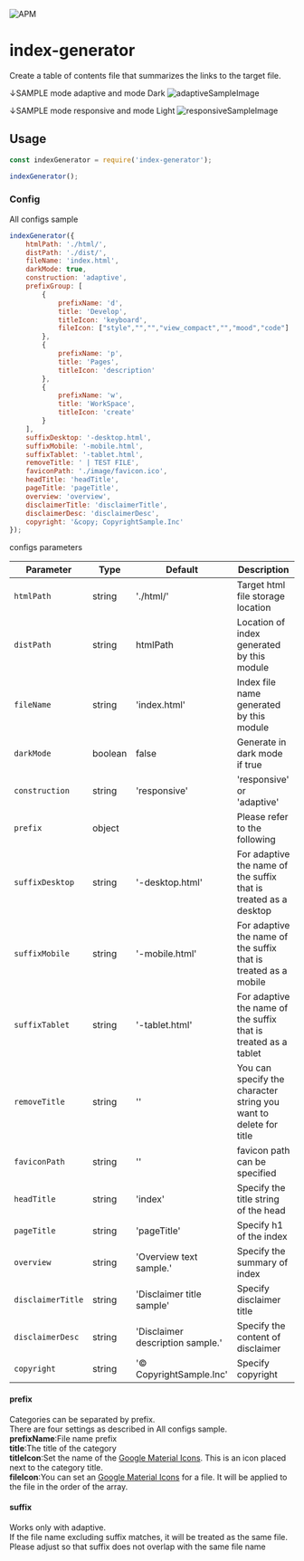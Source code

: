 ![APM](https://img.shields.io/apm/l/index-generator)

# index-generator

Create a table of contents file that summarizes the links to the target file.  

↓SAMPLE mode adaptive and mode Dark
![adaptiveSampleImage](https://i.imgur.com/zeiHjO2g.png)

↓SAMPLE mode responsive and mode Light
![responsiveSampleImage](https://i.imgur.com/WtMGCelg.png)

## Usage

```JavaScript
const indexGenerator = require('index-generator');

indexGenerator();
```

### Config

All configs sample  

```JavaScript
indexGenerator({
    htmlPath: './html/',
    distPath: './dist/',
    fileName: 'index.html',
    darkMode: true,
    construction: 'adaptive',
    prefixGroup: [
        {
            prefixName: 'd',
            title: 'Develop',
            titleIcon: 'keyboard',
            fileIcon: ["style","","","view_compact","","mood","code"]
        },
        {
            prefixName: 'p',
            title: 'Pages',
            titleIcon: 'description'
        },
        {
            prefixName: 'w',
            title: 'WorkSpace',
            titleIcon: 'create'
        }
    ],
    suffixDesktop: '-desktop.html',
    suffixMobile: '-mobile.html',
    suffixTablet: '-tablet.html',
    removeTitle: ' | TEST FILE',
    faviconPath: './image/favicon.ico',
    headTitle: 'headTitle',
    pageTitle: 'pageTitle',
    overview: 'overview',
    disclaimerTitle: 'disclaimerTitle',
    disclaimerDesc: 'disclaimerDesc',
    copyright: '&copy; CopyrightSample.Inc'
});
```

configs parameters  

| Parameter          | Type    | Default                          | Description                                                       |
| ------------------ | ------- | -------------------------------- | ----------------------------------------------------------------- |
| `htmlPath`         | string  | './html/'                        | Target html file storage location                                 |
| `distPath`         | string  | htmlPath                         | Location of index generated by this module                        |
| `fileName`         | string  | 'index.html'                     | Index file name generated by this module                          |
| `darkMode`         | boolean | false                            | Generate in dark mode if true                                     |
| `construction`     | string  | 'responsive'                     | 'responsive' or 'adaptive'                                        |
| `prefix`           | object  |                                  | Please refer to the following                                     |
| `suffixDesktop`    | string  | '-desktop.html'                  | For adaptive the name of the suffix that is treated as a desktop  |
| `suffixMobile`     | string  | '-mobile.html'                   | For adaptive the name of the suffix that is treated as a mobile   |
| `suffixTablet`     | string  | '-tablet.html'                   | For adaptive the name of the suffix that is treated as a tablet   |
| `removeTitle`      | string  | ''                               | You can specify the character string you want to delete for title |
| `faviconPath`      | string  | ''                               | favicon path can be specified                                     |
| `headTitle`        | string  | 'index'                          | Specify the title string of the head                              |
| `pageTitle`        | string  | 'pageTitle'                      | Specify h1 of the index                                           |
| `overview`         | string  | 'Overview text sample.'          | Specify the summary of index                                      |
| `disclaimerTitle`  | string  | 'Disclaimer title sample'        | Specify disclaimer title                                          |
| `disclaimerDesc`   | string  | 'Disclaimer description sample.' | Specify the content of disclaimer                                 |
| `copyright`        | string  | '&copy; CopyrightSample.Inc'     | Specify copyright                                                 |

#### prefix

Categories can be separated by prefix.  
There are four settings as described in All configs sample.  
**prefixName**:File name prefix  
**title**:The title of the category  
**titleIcon**:Set the name of the [Google Material Icons](https://material.io/resources/icons/). This is an icon placed next to the category title.  
**fileIcon**:You can set an [Google Material Icons](https://material.io/resources/icons/) for a file. It will be applied to the file in the order of the array.

#### suffix

Works only with adaptive.  
If the file name excluding suffix matches, it will be treated as the same file.  
Please adjust so that suffix does not overlap with the same file name
